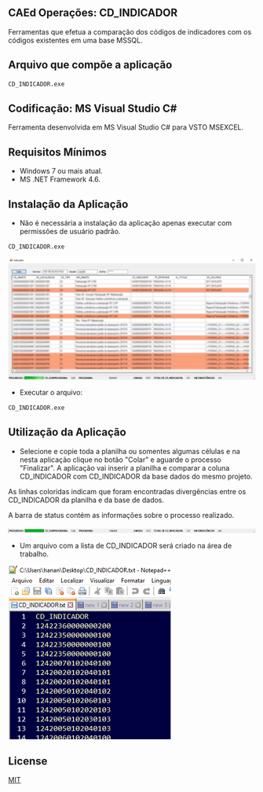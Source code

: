 ## CAEd Operações: CD_INDICADOR

Ferramentas que efetua a comparação dos códigos de indicadores com os códigos existentes em uma base MSSQL.

## Arquivo que compõe a aplicação

```sh
CD_INDICADOR.exe
```

## Codificação: MS Visual Studio C# 

Ferramenta desenvolvida em MS Visual Studio C# para VSTO MSEXCEL.

## Requisitos Mínimos

- Windows 7 ou mais atual.
- MS .NET Framework 4.6.

## Instalação da Aplicação

- Não é necessária a instalação da aplicação apenas executar com permissões de usuário padrão.

```sh
CD_INDICADOR.exe
```

![image1.png](images/img1.png)

- Executar o arquivo:

```sh
CD_INDICADOR.exe
```

## Utilização da Aplicação

- Selecione e copie toda a planilha ou somentes algumas células e na nesta aplicação clique no botão "Colar" e aguarde o processo "Finalizar". A aplicação vai inserir a planilha e comparar a coluna CD_INDICADOR com CD_INDICADOR da base dados do mesmo projeto.

As linhas coloridas indicam que foram encontradas divergências entre os CD_INDICADOR da planilha e da base de dados.

A barra de status contém as informações sobre o processo realizado.

![img2.png](images/img2.png)

- Um arquivo com a lista de CD_INDICADOR será criado na área de trabalho.

![img3.png](images/img3.png)

## License
[MIT](https://choosealicense.com/licenses/mit/)


